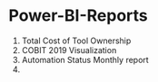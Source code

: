 # Power-BI-Reports
1. Total Cost of Tool Ownership
2. COBIT 2019 Visualization
3. Automation Status Monthly report
4. 
